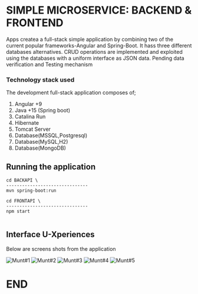 # SIMPLE MICROSERVICE: BACKEND & FRONTEND 

Apps createa a full-stack simple application by combining two of the current popular frameworks-Angular and Spring-Boot. It hass three different databases alternatives. CRUD operations are implemented and exploited using the databases with a uniform interface as JSON data. Pending data verification and Testing mechanism

### Technology stack used

The development full-stack application composes of;

1. Angular +9
2. Java +15 (Spring boot)
3. Catalina Run
4. Hibernate
5. Tomcat Server
6. Database(MSSQL,Postgresql)
7. Database(MySQL,H2)
8. Database(MongoDB)

## Running the application

```
cd BACKAPI \
-------------------------------
mvn spring-boot:run

cd FRONTAPI \
-------------------------------
npm start


```

## Interface U-Xperiences

 Below are screens shots from the application

![ Munt#1 ](https://github.com/LINOSNCHENA/JAVA-Microservices-in-SpringBoot-and-Angular/blob/master/uxViews/page1.png)
![ Munt#2 ](https://github.com/LINOSNCHENA/JAVA-Microservices-in-SpringBoot-and-Angular/blob/master/uxViews/page2.png)
![ Munt#3 ](https://github.com/LINOSNCHENA/JAVA-Microservices-in-SpringBoot-and-Angular/blob/master/uxViews/page3.png)
![ Munt#4 ](https://github.com/LINOSNCHENA/JAVA-Microservices-in-SpringBoot-and-Angular/blob/master/uxViews/page4.png)
![ Munt#5 ](https://github.com/LINOSNCHENA/JAVA-Microservices-in-SpringBoot-and-Angular/blob/master/uxViews/page5.png)


# END

